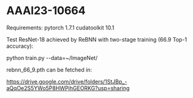 # AAAI23-10664
Requirements: pytorch 1.7.1 cudatoolkit 10.1

Test ResNet-18 achieved by ReBNN with two-stage training (66.9 Top-1 accuracy):

python train.py --data=~/ImageNet/

rebnn_66_9.pth can be fetched in:

https://drive.google.com/drive/folders/1StJBp_-aQqOe2S5YWo5P8HWPjhGEORKG?usp=sharing
